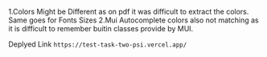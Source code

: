 1.Colors Might be Different as on pdf it was difficult to extract the colors. Same goes for Fonts Sizes
2.Mui Autocomplete colors also not matching as it is difficult to remember buitin classes provide by MUI.


Deplyed Link `https://test-task-two-psi.vercel.app/`